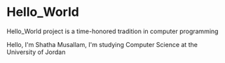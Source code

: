 # Hello_World
Hello_World project is a time-honored tradition in computer programming

Hello, I'm Shatha Musallam, I'm studying Computer Science at the University of Jordan
